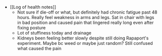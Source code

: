   * [[Log of health notes]]
    * Not sure if die-off or what, but definitely had chronic fatigue past 48 hours. Really feel weakness in arms and legs. Sat in chair with legs in bad position and caused pain that lingered really long even after fixing posture
    * Lot of stuffiness today and drainage
    * Kidneys been feeling better slowly despite still doing Rapaport's experiment. Maybe bc weed or maybe just random? Still confused what caused the pain 